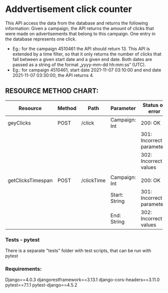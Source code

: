 # Addvertisement click counter

This API access the data from the database and returns the following information: Given a campaign, the API returns the amount of clicks that were made on advertisements that belong to this campaign. One entry in the database represents one click.

- Eg.: for the campaign 4510461 the API should return 13.
  This API is extended by a time filter, so that it only returns the number of clicks that fall between a given start date and a given end date. Both dates are passed as a string of the format „yyyy-mm-dd hh:mm:ss“ (UTC).
- Eg.: for campaign 4510461, start date 2021-11-07 03:10:00 and end date 2021-11-07 03:30:00, the API returns 4.

## RESOURCE METHOD CHART:

| Resource          | Method | Path       | Parameter     | Status on error           |
| ----------------- | ------ | ---------- | ------------- | ------------------------- |
| geyClicks         | POST   | /click     | Campaign: Int | 200: OK                   |
|                   |        |            |               | 301: Incorrect parameters |
|                   |        |            |               | 302: Incorrect values     |
|                   |        |            |               |                           |
| getClicksTimespan | POST   | /clickTime | Campaign: Int | 200: OK                   |
|                   |        |            | Start: String | 301: Incorrect parameters |
|                   |        |            | End: String   | 302: Incorrect values     |

### Tests - pytest

There is a separate "tests" folder with test scripts, that can be run with pytest

### Requirements:

Django==4.0.3
djangorestframework==3.13.1
django-cors-headers==3.11.0
pytest==7.1.1
pytest-django==4.5.2
